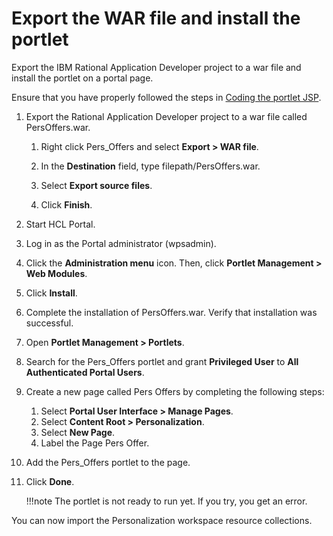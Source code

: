 # Export the WAR file and install the portlet

Export the IBM Rational Application Developer project to a war file and install the portlet on a portal page.

Ensure that you have properly followed the steps in [Coding the portlet JSP](pzn_demo_finish_coding_portlet_jsp.md).

1.  Export the Rational Application Developer project to a war file called PersOffers.war.

    1.  Right click Pers_Offers and select **Export > WAR file**.

    2.  In the **Destination** field, type filepath/PersOffers.war.

    3.  Select **Export source files**.

    4.  Click **Finish**.

2.  Start HCL Portal.

3.  Log in as the Portal administrator (wpsadmin).

4.  Click the **Administration menu** icon. Then, click **Portlet Management > Web Modules**.

5.  Click **Install**.

6.  Complete the installation of PersOffers.war. Verify that installation was successful.

7.  Open **Portlet Management > Portlets**.

8.  Search for the Pers_Offers portlet and grant **Privileged User** to **All Authenticated Portal Users**.

9.  Create a new page called Pers Offers by completing the following steps:

    1.  Select **Portal User Interface > Manage Pages**.
    2.  Select **Content Root > Personalization**.
    3.  Select **New Page**.
    4.  Label the Page Pers Offer.
10. Add the Pers_Offers portlet to the page.

11. Click **Done**.

    !!!note
        The portlet is not ready to run yet. If you try, you get an error.


You can now import the Personalization workspace resource collections.




